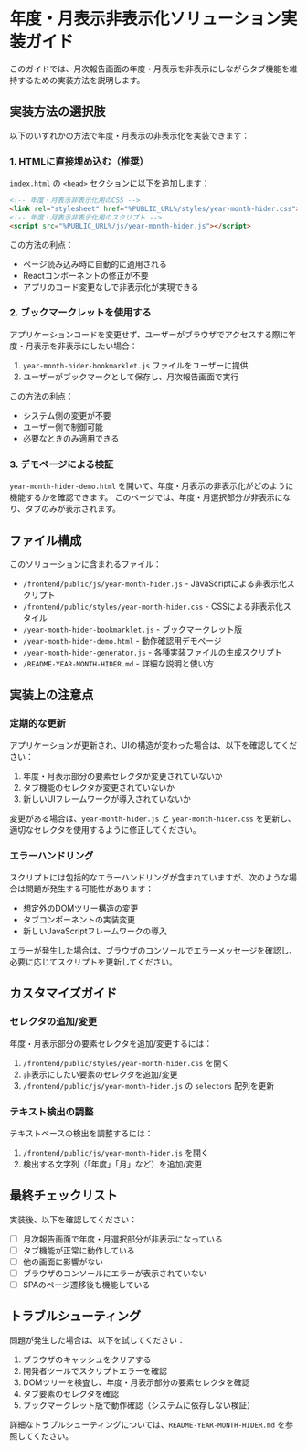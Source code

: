 # 年度・月表示非表示化ソリューション実装ガイド

このガイドでは、月次報告画面の年度・月表示を非表示にしながらタブ機能を維持するための実装方法を説明します。

## 実装方法の選択肢

以下のいずれかの方法で年度・月表示の非表示化を実装できます：

### 1. HTMLに直接埋め込む（推奨）

`index.html` の `<head>` セクションに以下を追加します：

```html
<!-- 年度・月表示非表示化用のCSS -->
<link rel="stylesheet" href="%PUBLIC_URL%/styles/year-month-hider.css">
<!-- 年度・月表示非表示化用のスクリプト -->
<script src="%PUBLIC_URL%/js/year-month-hider.js"></script>
```

この方法の利点：
- ページ読み込み時に自動的に適用される
- Reactコンポーネントの修正が不要
- アプリのコード変更なしで非表示化が実現できる

### 2. ブックマークレットを使用する

アプリケーションコードを変更せず、ユーザーがブラウザでアクセスする際に年度・月表示を非表示にしたい場合：

1. `year-month-hider-bookmarklet.js` ファイルをユーザーに提供
2. ユーザーがブックマークとして保存し、月次報告画面で実行

この方法の利点：
- システム側の変更が不要
- ユーザー側で制御可能
- 必要なときのみ適用できる

### 3. デモページによる検証

`year-month-hider-demo.html` を開いて、年度・月表示の非表示化がどのように機能するかを確認できます。
このページでは、年度・月選択部分が非表示になり、タブのみが表示されます。

## ファイル構成

このソリューションに含まれるファイル：

- `/frontend/public/js/year-month-hider.js` - JavaScriptによる非表示化スクリプト
- `/frontend/public/styles/year-month-hider.css` - CSSによる非表示化スタイル
- `/year-month-hider-bookmarklet.js` - ブックマークレット版
- `/year-month-hider-demo.html` - 動作確認用デモページ
- `/year-month-hider-generator.js` - 各種実装ファイルの生成スクリプト
- `/README-YEAR-MONTH-HIDER.md` - 詳細な説明と使い方

## 実装上の注意点

### 定期的な更新

アプリケーションが更新され、UIの構造が変わった場合は、以下を確認してください：

1. 年度・月表示部分の要素セレクタが変更されていないか
2. タブ機能のセレクタが変更されていないか
3. 新しいUIフレームワークが導入されていないか

変更がある場合は、`year-month-hider.js` と `year-month-hider.css` を更新し、適切なセレクタを使用するように修正してください。

### エラーハンドリング

スクリプトには包括的なエラーハンドリングが含まれていますが、次のような場合は問題が発生する可能性があります：

- 想定外のDOMツリー構造の変更
- タブコンポーネントの実装変更
- 新しいJavaScriptフレームワークの導入

エラーが発生した場合は、ブラウザのコンソールでエラーメッセージを確認し、必要に応じてスクリプトを更新してください。

## カスタマイズガイド

### セレクタの追加/変更

年度・月表示部分の要素セレクタを追加/変更するには：

1. `/frontend/public/styles/year-month-hider.css` を開く
2. 非表示にしたい要素のセレクタを追加/変更
3. `/frontend/public/js/year-month-hider.js` の `selectors` 配列を更新

### テキスト検出の調整

テキストベースの検出を調整するには：

1. `/frontend/public/js/year-month-hider.js` を開く
2. 検出する文字列（「年度」「月」など）を追加/変更

## 最終チェックリスト

実装後、以下を確認してください：

- [ ] 月次報告画面で年度・月選択部分が非表示になっている
- [ ] タブ機能が正常に動作している
- [ ] 他の画面に影響がない
- [ ] ブラウザのコンソールにエラーが表示されていない
- [ ] SPAのページ遷移後も機能している

## トラブルシューティング

問題が発生した場合は、以下を試してください：

1. ブラウザのキャッシュをクリアする
2. 開発者ツールでスクリプトエラーを確認
3. DOMツリーを検査し、年度・月表示部分の要素セレクタを確認
4. タブ要素のセレクタを確認
5. ブックマークレット版で動作確認（システムに依存しない検証）

詳細なトラブルシューティングについては、`README-YEAR-MONTH-HIDER.md` を参照してください。